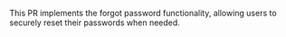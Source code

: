This PR implements the forgot password functionality, allowing users to securely reset their passwords when needed.